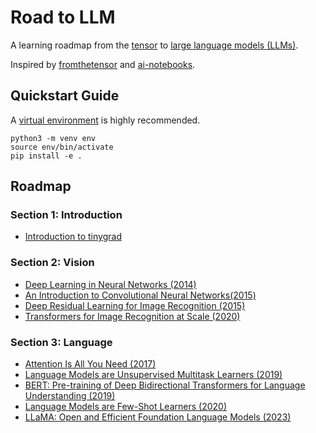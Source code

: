 # Road to LLM

A learning roadmap from the [tensor][1] to [large language models (LLMs)][2].

Inspired by [fromthetensor][3] and [ai-notebooks][4].

## Quickstart Guide

A [virtual environment][5] is highly recommended.

```
python3 -m venv env
source env/bin/activate
pip install -e .
```

## Roadmap

### Section 1: Introduction

- [Introduction to tinygrad][6]

### Section 2: Vision

- [Deep Learning in Neural Networks (2014)][7]
- [An Introduction to Convolutional Neural Networks(2015)][8]
- [Deep Residual Learning for Image Recognition (2015)][9]
- [Transformers for Image Recognition at Scale (2020)][10]

### Section 3: Language

- [Attention Is All You Need (2017)][11]
- [Language Models are Unsupervised Multitask Learners (2019)][12]
- [BERT: Pre-training of Deep Bidirectional Transformers for Language Understanding (2019)][13]
- [Language Models are Few-Shot Learners (2020)][14]
- [LLaMA: Open and Efficient Foundation Language Models (2023)][15]

[1]: https://en.wikipedia.org/wiki/Tensor
[2]: https://en.wikipedia.org/wiki/Large_language_model
[3]: https://github.com/jla524/fromthetensor
[4]: https://github.com/geohot/ai-notebooks
[5]: https://www.freecodecamp.org/news/how-to-setup-virtual-environments-in-python/
[6]: https://github.com/tinygrad/tinygrad/tree/master/docs
[7]: https://arxiv.org/abs/1404.7828
[8]: https://arxiv.org/abs/1511.08458
[9]: https://arxiv.org/abs/1512.03385
[10]: https://arxiv.org/abs/2010.11929
[11]: https://arxiv.org/abs/1706.03762
[12]: https://paperswithcode.com/paper/language-models-are-unsupervised-multitask
[13]: https://arxiv.org/abs/1810.04805
[14]: https://arxiv.org/abs/2005.14165
[15]: https://arxiv.org/abs/2302.13971
